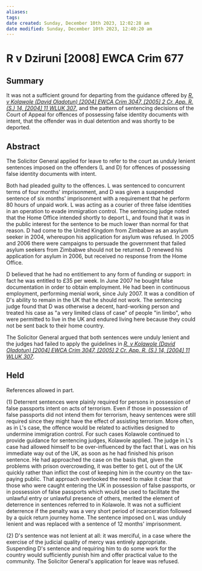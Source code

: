 ```yaml
---
aliases: 
tags: 
date created: Sunday, December 10th 2023, 12:02:28 am
date modified: Sunday, December 10th 2023, 12:40:20 am
---
```


# R v Dziruni [2008] EWCA Crim 677

## Summary

It was not a sufficient ground for departing from the guidance offered by _[R. v Kolawole (David Oladotun) [2004] EWCA Crim 3047, [2005] 2 Cr. App. R. (S.) 14, [2004] 11 WLUK 307](https://uk.westlaw.com/Document/I51752F30E42811DA8FC2A0F0355337E9/View/FullText.html?originationContext=document&transitionType=DocumentItem&ppcid=b705f9dbf003442d906675e1d6a40904&contextData=(sc.Default))_, and the pattern of sentencing decisions of the Court of Appeal for offences of possessing false identity documents with intent, that the offender was in dual detention and was shortly to be deported.

## Abstract

The Solicitor General applied for leave to refer to the court as unduly lenient sentences imposed on the offenders (L and D) for offences of possessing false identity documents with intent.

Both had pleaded guilty to the offences. L was sentenced to concurrent terms of four months' imprisonment, and D was given a suspended sentence of six months' imprisonment with a requirement that he perform 80 hours of unpaid work. L was acting as a courier of three false identities in an operation to evade immigration control. The sentencing judge noted that the Home Office intended shortly to deport L, and found that it was in the public interest for the sentence to be much lower than normal for that reason. D had come to the United Kingdom from Zimbabwe as an asylum seeker in 2004, whereupon his application for asylum was refused. In 2005 and 2006 there were campaigns to persuade the government that failed asylum seekers from Zimbabwe should not be returned. D renewed his application for asylum in 2006, but received no response from the Home Office.

D believed that he had no entitlement to any form of funding or support: in fact he was entitled to £35 per week. In June 2007 he bought false documentation in order to obtain employment. He had been in continuous employment, performing menial work, since July 2007. It was a condition of D's ability to remain in the UK that he should not work. The sentencing judge found that D was otherwise a decent, hard-working person and treated his case as "a very limited class of case" of people "in limbo", who were permitted to live in the UK and endured living here because they could not be sent back to their home country.

The Solicitor General argued that both sentences were unduly lenient and the judges had failed to apply the guidelines in _[R. v Kolawole (David Oladotun) [2004] EWCA Crim 3047, [2005] 2 Cr. App. R. (S.) 14, [2004] 11 WLUK 307](https://uk.westlaw.com/Document/I51752F30E42811DA8FC2A0F0355337E9/View/FullText.html?originationContext=document&transitionType=DocumentItem&ppcid=b705f9dbf003442d906675e1d6a40904&contextData=(sc.Default))_.

## Held

References allowed in part.

(1) Deterrent sentences were plainly required for persons in possession of false passports intent on acts of terrorism. Even if those in possession of false passports did not intend them for terrorism, heavy sentences were still required since they might have the effect of assisting terrorism. More often, as in L's case, the offence would be related to activities designed to undermine immigration control. For such cases Kolawole continued to provide guidance for sentencing judges, Kolawole applied. The judge in L's case had allowed himself to be over-influenced by the fact that L was on his immediate way out of the UK, as soon as he had finished his prison sentence. He had approached the case on the basis that, given the problems with prison overcrowding, it was better to get L out of the UK quickly rather than inflict the cost of keeping him in the country on the tax-paying public. That approach overlooked the need to make it clear that those who were caught entering the UK in possession of false passports, or in possession of false passports which would be used to facilitate the unlawful entry or unlawful presence of others, merited the element of deterrence in sentences referred to in Kolawole. It was not a sufficient deterrence if the penalty was a very short period of incarceration followed by a quick return journey home. The sentence imposed on L was unduly lenient and was replaced with a sentence of 12 months' imprisonment.

(2) D's sentence was not lenient at all: it was merciful, in a case where the exercise of the judicial quality of mercy was entirely appropriate. Suspending D's sentence and requiring him to do some work for the country would sufficiently punish him and offer practical value to the community. The Solicitor General's application for leave was refused.
